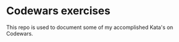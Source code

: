 <h1> Codewars exercises </h1>
<p> This repo is used to document some of my accomplished Kata's on Codewars.</p>
